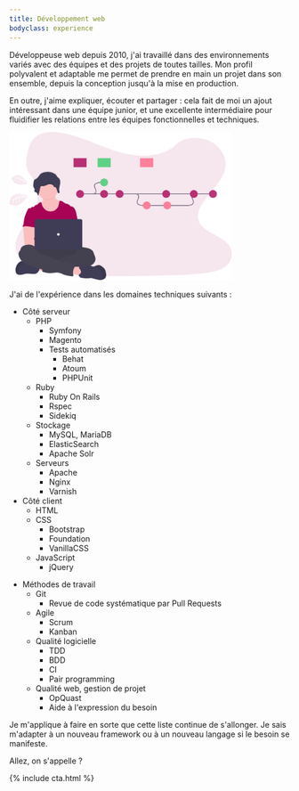 ```yaml
---
title: Développement web
bodyclass: experience
---
```


Développeuse web depuis 2010, j'ai travaillé dans des environnements variés avec des équipes et des projets de toutes tailles. Mon profil polyvalent et adaptable me permet de prendre en main un projet dans son ensemble, depuis la conception jusqu'à la mise en production.

En outre, j'aime expliquer, écouter et partager : cela fait de moi un ajout intéressant dans une équipe junior, et une excellente intermédiaire pour fluidifier les relations entre les équipes fonctionnelles et techniques.

<div class="img-container">
<img src="/assets/img/undraw_version_control_9bpv.svg" alt="" width="400">
</div>

J'ai de l'expérience dans les domaines techniques suivants :

* Côté serveur
    * PHP
        - Symfony
        - Magento
        - Tests automatisés
            - Behat
            - Atoum
            - PHPUnit
    * Ruby
        - Ruby On Rails
        - Rspec
        - Sidekiq
    - Stockage
        - MySQL, MariaDB
        - ElasticSearch
        - Apache Solr
    - Serveurs
        - Apache
        - Nginx
        - Varnish
* Côté client
    - HTML
    - CSS
        - Bootstrap
        - Foundation
        - VanillaCSS
    - JavaScript
        - jQuery
- Méthodes de travail
    - Git
        - Revue de code systématique par Pull Requests
    - Agile
        - Scrum
        - Kanban
    - Qualité logicielle
        - TDD
        - BDD
        - CI
        - Pair programming
    - Qualité web, gestion de projet
        - OpQuast
        - Aide à l'expression du besoin

Je m'applique à faire en sorte que cette liste continue de s'allonger. Je sais m'adapter à un nouveau framework ou à un nouveau langage si le besoin se manifeste.

Allez, on s'appelle ?

{% include cta.html %}